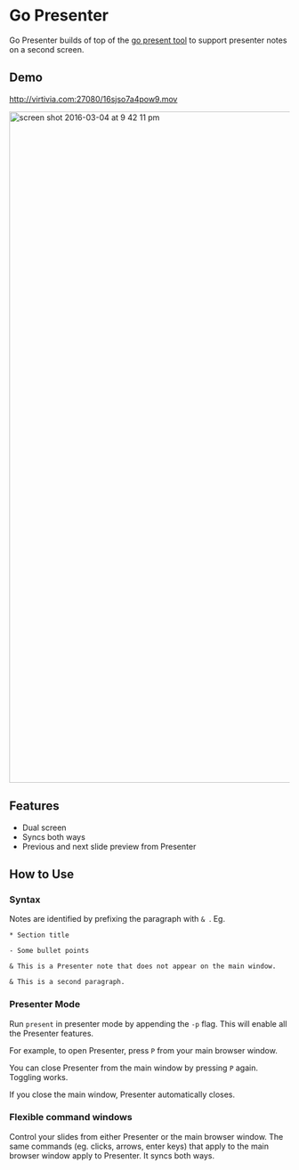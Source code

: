 # Go Presenter

Go Presenter builds of top of the [go present tool](https://github.com/golang/tools) to support presenter notes on a second screen.

## Demo

http://virtivia.com:27080/16sjso7a4pow9.mov

<img width="1207" alt="screen shot 2016-03-04 at 9 42 11 pm" src="https://cloud.githubusercontent.com/assets/4488777/13545940/0d5780cc-e252-11e5-88d4-4bb9c70fc9a4.png">

## Features

- Dual screen
- Syncs both ways
- Previous and next slide preview from Presenter

## How to Use

### Syntax

Notes are identified by prefixing the paragraph with `& `. Eg.

```
* Section title

- Some bullet points

& This is a Presenter note that does not appear on the main window.

& This is a second paragraph.
```

### Presenter Mode

Run `present` in presenter mode by appending the `-p` flag. This will enable all the Presenter features. 

For example, to open Presenter, press `P` from your main browser window.

You can close Presenter from the main window by pressing `P` again. Toggling works.

If you close the main window, Presenter automatically closes.

### Flexible command windows

Control your slides from either Presenter or the main browser window. The same commands (eg. clicks, arrows, enter keys) that apply to the main browser window apply to Presenter. It syncs both ways.
